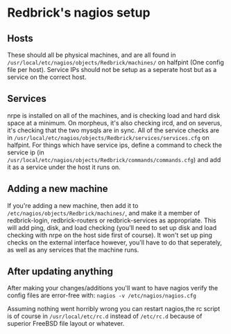 # Redbrick's nagios setup

## Hosts

These should all be physical machines, and are all found in
`/usr/local/etc/nagios/objects/Redbrick/machines/` on halfpint (One config file
per host). Service IPs should not be setup as a seperate host but as a service
on the correct host.

## Services

nrpe is installed on all of the machines, and is checking load and hard disk
space at a minimum. On morpheus, it's also checking ircd, and on severus, it's
checking that the two mysqls are in sync. All of the service checks are in
`/usr/local/etc/nagios/objects/Redbrick/services/services.cfg` on halfpint. For
things which have service ips, define a command to check the service ip (in
`/usr/local/etc/nagios/objects/Redbrick/commands/commands.cfg`) and add it as a
service under the host it runs on.

## Adding a new machine

If you're adding a new machine, then add it to
`/etc/nagios/objects/Redbrick/machines/`, and make it a member of
redbrick-login, redbrick-routers or redbrick-services as appropriate. This will
add ping, disk, and load checking (you'll need to set up disk and load checking
with nrpe on the host side first of course). It won't set up ping checks on the
external interface however, you'll have to do that seperately, as well as any
services that the machine runs.

## After updating anything

After making your changes/additions you'll want to have nagios verify the config
files are error-free with: `nagios -v /etc/nagios/nagios.cfg`

Assuming nothing went horribly wrong you can restart nagios,the rc script is of
course in `/usr/local/etc/rc.d` instead of `/etc/rc.d` because of superior
FreeBSD file layout or whatever.
